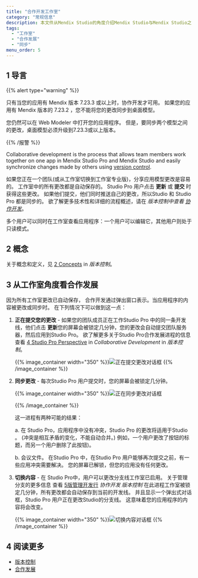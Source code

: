 ```yaml
---
title: "合作开发工作室"
category: "常规信息"
description: 本文件从Mendix Studio的角度介绍Mendix Studio与Mendix Studio之间的合作开发过程。
tags:
  - "工作室"
  - "合作发展"
  - "同步"
menu_order: 5
---
```


## 1 导言

{{% alert type="warning" %}}

只有当您的应用有 Mendix 版本 7.23.3 或以上时，协作开发才可用。 如果您的应用有 Mendix 版本的 7.23.2 ，您不能将您的更改同步到桌面模型。

您仍然可以在 Web Modeler 中打开您的应用程序。 但是，要同步两个模型之间的更改，桌面模型必须升级到7.23.3或以上版本。

{{% /报警 %}}

Collaborative development is the process that allows team members work together on one app in Mendix Studio Pro and Mendix Studio and easily synchronize changes made by others using [version control](/refguide/version-control).

如果您正在一个团队(或从工作室切换到工作室专业版)，分享应用模型更改是容易的。 工作室中的所有更改都是自动保存的。 Studio Pro 用户点击 **更新** 或 **提交** 时获得这些更改。 如果他们提交，他们同时推送自己的更改，所以Studio 和 Studio Pro 都是同步的。 欲了解更多技术性和详细的流程概述，请在 *版本控制中查看 [协作开发](/refguide/collaborative-development)*。

多个用户可以同时在工作室查看应用程序：一个用户可以编辑它，其他用户则处于只读模式。

## 2 概念

关于概念和定义，见 [2 Concepts](/refguide/version-control) in *版本控制*。

## 3 从工作室角度看合作发展

因为所有工作室更改已自动保存， 合作开发通过弹出窗口表示。当应用程序的内容被更改或同步时。 在下列情况下可以做到这一点：

1. **正在提交您的更改** - 如果您的团队成员正在工作Studio Pro 中的同一条开发线，他们点击 **更新**您的屏幕会被锁定几分钟，您的更改会自动提交团队服务器，然后应用到Studio Pro。 欲了解更多关于Studio Pro合作发展进程的信息 查看 [4 Studio Pro Perspective](/refguide/collaborative-development) in *Collaborative Development* in *版本控制*。

    {{% image_container width="350" %}}![正在提交更改对话框](attachments/general-collaborative-development/committing-changes.png)
   {{% /image_container %}}

2.  **同步更改** - 每次Studio Pro 用户提交时，您的屏幕会被锁定几分钟。 <br/>

    {{% image_container width="350" %}}![正在同步更改对话框](attachments/general-collaborative-development/synching-changes.png)<br/>

    {{% /image_container %}}

    这一进程有两种可能的结果：<br/>

    a.  在 Studio Pro，应用程序中没有冲突，Studio Pro 的更改将适用于Studio 。 (冲突是相互矛盾的变化，不能自动合并。) 例如，一个用户更改了按钮的标题，而另一个用户删除了此按钮)。

    b. 会议文件。  在Studio Pro 中，在Studio Pro 用户能够再次提交之前，有一些应用冲突需要解决。 您的屏幕已解锁，但您的应用没有任何更改。

3.  **切换内容** - 在 Studio Pro中，用户可以更改分支线工作室已启用。 关于管理分支的更多信息 查看 [5版管理开发行](/refguide/collaborative-development#managing-branches) *协作开发* *版本控制* 在此进程工作室被锁定几分钟，所有更改都会自动保存到当前的开发线。 并且显示一个弹出式对话框，Studio Pro 用户正在更改Studio的分支线。 这意味着您的应用程序的内容将会改变。

    {{% image_container width="350" %}}![切换内容对话框](attachments/general-collaborative-development/switching-branches.png)
  {{% /image_container %}}

## 4 阅读更多

* [版本控制](/refguide/version-control)
* [合作发展](/refguide/collaborative-development)

